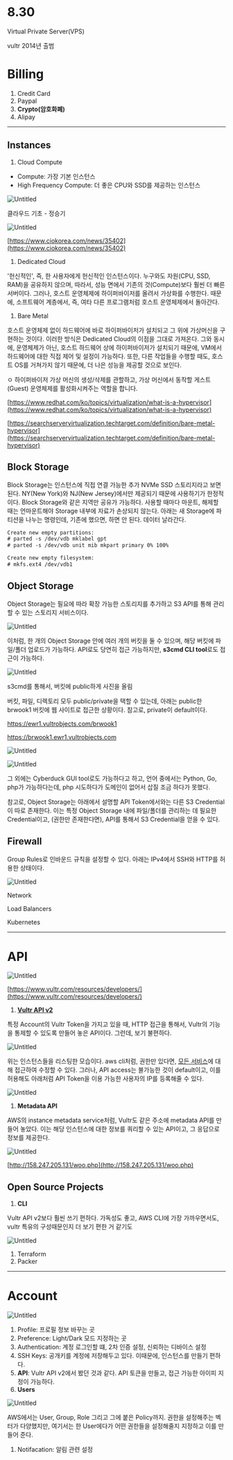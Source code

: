 # 8.30

Virtual Private Server(VPS)

vultr 2014년 출범

# Billing

1. Credit Card
2. Paypal
3. **Crypto(암호화폐)**
4. Alipay

---

## Instances

1. Cloud Compute
- Compute: 가장 기본 인스턴스
- High Frequency Compute: 더 좋은 CPU와 SSD를 제공하는 인스턴스

![Untitled](8%2030%20df6a61ee2a8642a8933244a0454f01a3/Untitled.png)

클라우드 기초 - 정승기

![Untitled](8%2030%20df6a61ee2a8642a8933244a0454f01a3/Untitled%201.png)

[https://www.ciokorea.com/news/35402](https://www.ciokorea.com/news/35402)

1. Dedicated Cloud

'헌신적인', 즉, 한 사용자에게 헌신적인 인스턴스이다. 누구와도 자원(CPU, SSD, RAM)을 공유하지 않으며, 따라서, 성능 면에서 기존의 것(Compute)보다 훨씬 더 빠른 서버이다. 그러나, 호스트 운영체제에 하이퍼바이저를 올려서 가상화를 수행한다. 때문에, 소프트웨어 계층에서, 즉, 여타 다른 프로그램처럼 호스트 운영체제에서 돌아간다.

1. Bare Metal

호스트 운영체제 없이 하드웨어에 바로 하이퍼바이저가 설치되고 그 위에 가상머신을 구현하는 것이다. 이러한 방식은 Dedicated Cloud의 이점을 그대로 가져온다. 그와 동시에, 운영체제가 아닌, 호스트 하드웨어 상에 하이퍼바이저가 설치되기 때문에, VM에서 하드웨어에 대한 직접 제어 및 설정이 가능하다. 또한, 다른 작업들을 수행할 때도, 호스트 OS를 거쳐가지 않기 때문에, 더 나은 성능을 제공할 것으로 보인다.

ㅇ 하이퍼바이저
가상 머신의 생성/삭제를 관할하고, 가상 머신에서 동작할 게스트(Guest) 운영체제를 활성화시켜주는 역할을 합니다.

[https://www.redhat.com/ko/topics/virtualization/what-is-a-hypervisor](https://www.redhat.com/ko/topics/virtualization/what-is-a-hypervisor)

[https://searchservervirtualization.techtarget.com/definition/bare-metal-hypervisor](https://searchservervirtualization.techtarget.com/definition/bare-metal-hypervisor)

## Block Storage

Block Storage는 인스턴스에 직접 연결 가능한 추가 NVMe SSD 스토리지라고 보면 된다.
NY(New York)와 NJ(New Jersey)에서만 제공되기 때문에 사용하기가 한정적이다. Block Storage와 같은 지역만 공유가 가능하다. 사용할 때마다 마운트, 해제할 때는 언마운트해야 Storage 내부에 자료가 손상되지 않는다. 아래는 새 Storage에 파티션을 나누는 명령인데, 기존에 했으면, 하면 안 된다. 데이터 날라간다.

```html
Create new empty partitions:
# parted -s /dev/vdb mklabel gpt
# parted -s /dev/vdb unit mib mkpart primary 0% 100%

Create new empty filesystem:
# mkfs.ext4 /dev/vdb1
```

## Object Storage

Object Storage는 필요에 따라 확장 가능한 스토리지를 추가하고 S3 API를 통해 관리할 수 있는 스토리지 서비스이다.

![Untitled](8%2030%20df6a61ee2a8642a8933244a0454f01a3/Untitled%202.png)

이처럼, 한 개의 Object Storage 안에 여러 개의 버킷을 둘 수 있으며, 해당 버킷에 파일/폴더 업로드가 가능하다. API로도 당연히 접근 가능하지만, **s3cmd CLI tool**로도 접근이 가능하다. 

![Untitled](8%2030%20df6a61ee2a8642a8933244a0454f01a3/Untitled%203.png)

s3cmd를 통해서, 버킷에 public하게 사진을 올림

버킷, 파일, 디렉토리 모두 public/private을 택할 수 있는데, 아래는 public한 brwook1 버킷에 웹 사이트로 접근한 상황이다. 참고로, private이 default이다.

https://ewr1.vultrobjects.com/brwook1

https://brwook1.ewr1.vultrobjects.com

![Untitled](8%2030%20df6a61ee2a8642a8933244a0454f01a3/Untitled%204.png)

![Untitled](8%2030%20df6a61ee2a8642a8933244a0454f01a3/Untitled%205.png)

그 외에는 Cyberduck GUI tool로도 가능하다고 하고, 언어 중에서는 Python, Go, php가 가능하다는데, php 시도하다가 도메인이 없어서 삽질 조금 하다가 못했다.

참고로, Object Storage는 아래에서 설명할 API Token에서와는 다른 S3 Credential이 따로 존재한다. 이는 특정 Object Storage 내에 파일/폴더를 관리하는 데 필요한 Credential이고, (권한만 존재한다면), API를 통해서 S3 Credential을 얻을 수 있다.

## Firewall

Group Rules로 인바운드 규칙을 설정할 수 있다. 아래는 IPv4에서 SSH와 HTTP를 허용한 상태이다.

![Untitled](8%2030%20df6a61ee2a8642a8933244a0454f01a3/Untitled%206.png)

Network

Load Balancers

Kubernetes

---

# API

![Untitled](8%2030%20df6a61ee2a8642a8933244a0454f01a3/Untitled%207.png)

[https://www.vultr.com/resources/developers/](https://www.vultr.com/resources/developers/)

1. **[Vultr API v2](https://www.vultr.com/api/)**

특정 Account의 Vultr Token을 가지고 있을 때, HTTP 접근을 통해서, Vultr의 기능을 통제할 수 있도록 만들어 놓은 API이다. 그런데, 보기 불편하다.

![Untitled](8%2030%20df6a61ee2a8642a8933244a0454f01a3/Untitled%208.png)

위는 인스턴스들을 리스팅한 모습이다. aws cli처럼, 권한만 있다면, [모든 서비스](https://www.vultr.com/api/)에 대해 접근하여 수정할 수 있다. 그러나, API access는 불가능한 것이 default이고, 이를 허용해도 아래처럼 API Token을 이용 가능한 사용자의 IP를 등록해줄 수 있다.

![Untitled](8%2030%20df6a61ee2a8642a8933244a0454f01a3/Untitled%209.png)

1. **Metadata API**

AWS의 instance metadata service처럼, Vultr도 같은 주소에 metadata API를 만들어 놓았다. 이는 해당 인스턴스에 대한 정보를 쿼리할 수 있는 API이고, 그 응답으로 정보를 제공한다.

![Untitled](8%2030%20df6a61ee2a8642a8933244a0454f01a3/Untitled%2010.png)

[http://158.247.205.131/woo.php](http://158.247.205.131/woo.php)

## Open Source Projects

1. **CLI**

Vultr API v2보다 훨씬 쓰기 편하다. 가독성도 좋고, AWS CLI에 가장 가까우면서도, vultr 특유의 구성때문인지 더 보기 편한 거 같기도

![Untitled](8%2030%20df6a61ee2a8642a8933244a0454f01a3/Untitled%2011.png)

1. Terraform
2. Packer

---

# Account

![Untitled](8%2030%20df6a61ee2a8642a8933244a0454f01a3/Untitled%2012.png)

1. Profile: 프로필 정보 바꾸는 곳
2. Preference: Light/Dark 모드 지정하는 곳
3. Authentication: 계정 로그인할 떄, 2차 인증 설정, 신뢰하는 디바이스 설정
4. SSH Keys: 공개키를 계정에 저장해두고 있다. 이때문에, 인스턴스를 만들기 편하다.
5. **API**: Vultr API v2에서 봤던 것과 같다. API 토큰을 만들고, 접근 가능한 아이피 지정이 가능하다.
6. **Users**

![Untitled](8%2030%20df6a61ee2a8642a8933244a0454f01a3/Untitled%2013.png)

AWS에서는 User, Group, Role 그리고 그에 붙은 Policy까지. 권한을 설정해주는 벡터가 다양했지만, 여기서는 한 User에다가 어떤 권한들을 설정해줄지 지정하고 이를 만들어 준다.

1. Notifacation: 알림 관련 설정